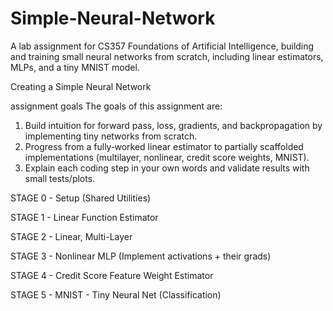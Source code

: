 # Simple-Neural-Network
A lab assignment for CS357 Foundations of Artificial Intelligence, building and training small neural networks from scratch, including linear estimators, MLPs, and a tiny MNIST model.

Creating a Simple Neural Network

assignment goals
The goals of this assignment are:
1. Build intuition for forward pass, loss, gradients, and backpropagation by implementing tiny networks from scratch.
2. Progress from a fully‑worked linear estimator to partially scaffolded implementations (multilayer, nonlinear, credit score weights, MNIST).
3. Explain each coding step in your own words and validate results with small tests/plots.


STAGE 0 - Setup (Shared Utilities)

STAGE 1 - Linear Function Estimator

STAGE 2 - Linear, Multi-Layer

STAGE 3 - Nonlinear MLP (Implement activations + their grads)

STAGE 4 - Credit Score Feature Weight Estimator

STAGE 5 - MNIST - Tiny Neural Net (Classification)
